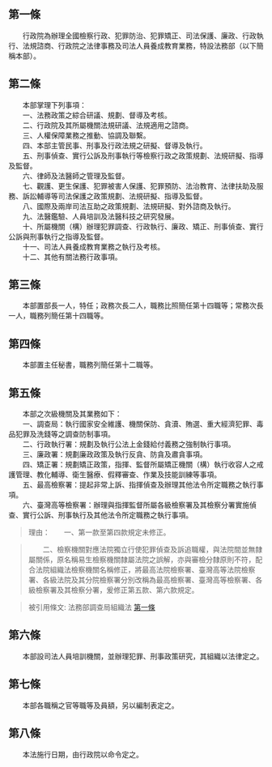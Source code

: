 第一條 
-------
　　行政院為辦理全國檢察行政、犯罪防治、犯罪矯正、司法保護、廉政、行政執行、法規諮商、行政院之法律事務及司法人員養成教育業務，特設法務部（以下簡稱本部）。  


第二條 
-------
　　本部掌理下列事項：  
　　一、法務政策之綜合研議、規劃、督導及考核。  
　　二、行政院及其所屬機關法規研議、法規適用之諮商。  
　　三、人權保障業務之推動、協調及聯繫。  
　　四、本部主管民事、刑事及行政法規之研擬、督導及執行。  
　　五、刑事偵查、實行公訴及刑事執行等檢察行政之政策規劃、法規研擬、指導及監督。  
　　六、律師及法醫師之管理及監督。  
　　七、觀護、更生保護、犯罪被害人保護、犯罪預防、法治教育、法律扶助及服務、訴訟輔導等司法保護之政策規劃、法規研擬、指導及監督。  
　　八、國際及兩岸司法互助之政策規劃、法規研擬、對外諮商及執行。  
　　九、法醫鑑驗、人員培訓及法醫科技之研究發展。  
　　十、所屬機關（構）辦理犯罪調查、行政執行、廉政、矯正、刑事偵查、實行公訴與刑事執行之指導及監督。  
　　十一、司法人員養成教育業務之執行及考核。  
　　十二、其他有關法務行政事項。  


第三條 
-------
　　本部置部長一人，特任；政務次長二人，職務比照簡任第十四職等；常務次長一人，職務列簡任第十四職等。  


第四條 
-------
　　本部置主任秘書，職務列簡任第十二職等。  


第五條 
-------
　　本部之次級機關及其業務如下：  
　　一、調查局：執行國家安全維護、機關保防、貪瀆、賄選、重大經濟犯罪、毒品犯罪及洗錢等之調查防制事項。  
　　二、行政執行署：規劃及執行公法上金錢給付義務之強制執行事項。  
　　三、廉政署：規劃廉政政策及執行反貪、防貪及肅貪事項。  
　　四、矯正署：規劃矯正政策，指揮、監督所屬矯正機關（構）執行收容人之戒護管理、教化輔導、衛生醫療、假釋審查、作業及技能訓練等事項。  
　　五、最高檢察署：提起非常上訴、指揮偵查及辦理其他法令所定職務之執行事項。  
　　六、臺灣高等檢察署：辦理與指揮監督所屬各級檢察署及其檢察分署實施偵查、實行公訴、刑事執行及其他法令所定職務之執行事項。  
> 理由：　　一、第一款至第四款規定未修正。

> 　　二、檢察機關對應法院獨立行使犯罪偵查及訴追職權，與法院間並無隸屬關係，原名稱易生檢察機關隸屬法院之誤解，亦與審檢分隸原則不符，配合法院組織法檢察機關名稱修正，將最高法院檢察署、臺灣高等法院檢察署、各級法院及其分院檢察署分別改稱為最高檢察署、臺灣高等檢察署、各級檢察署及其檢察分署，爰修正第五款、第六款規定。

> 被引用條文: 法務部調查局組織法 [第一條](../../人事其他/組織編制/法務部調查局組織法.md#第一條-)



第六條 
-------
　　本部設司法人員培訓機關，並辦理犯罪、刑事政策研究，其組織以法律定之。  


第七條 
-------
　　本部各職稱之官等職等及員額，另以編制表定之。  


第八條 
-------
　　本法施行日期，由行政院以命令定之。